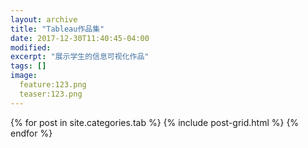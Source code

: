 ```yaml
---
layout: archive
title: "Tableau作品集"
date: 2017-12-30T11:40:45-04:00
modified:
excerpt: "展示学生的信息可视化作品"
tags: []
image: 
  feature:123.png 
  teaser:123.png
--- 
```



<div class="tiles">
{% for post in site.categories.tab %}
  {% include post-grid.html %}
{% endfor %}
</div><!-- /.tiles -->
